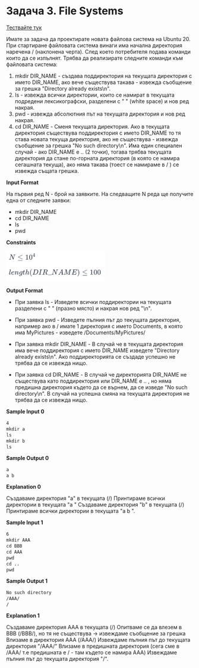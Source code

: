 # Задача 3. File Systems

[Тествайте тук](https://www.hackerrank.com/contests/practice-7-sda/challenges/file-systems)

Имате за задача да проектирате новата файлова система на Ubuntu 20. При стартиране файловата система винаги има начална директория наречена / (наклонена черта). След което потребителя подава команди които да се изпълнят. Трябва да реализирате следните команди към файловата система:

1. mkdir DIR_NAME - създава поддиректория на текущата директория с името DIR_NAME, ако вече съществува такава - извежда съобщение за грешка "Directory already exists\n".
2. ls - извежда всички директории, които се намират в текущата подредени лексикографски, разделени с " " (white space) и нов ред накрая.
3. pwd - извежда абсолютния път на текущата директория и нов ред накрая.
4. cd DIR_NAME - Сменя текущата директория. Ако в текущата директория съществува поддиректория с името DIR_NAME то тя става новата текуща директория, ако не съществува - извежда съобщение за грешка "No such directory\n". Има един специален случай - ако DIR_NAME е .. (2 точки), тогава трябва текущата директория да стане по-горната директория (в която се намира сегашната текуща), ако няма такава (тоест се намираме в / ) се извежда същата грешка.

**Input Format**

На първия ред N - брой на заявките. На следващите N реда ще получите една от следните заявки:
* mkdir DIR_NAME
* cd DIR_NAME
* ls
* pwd

**Constraints**

![Constraints](constraints.png)

**Output Format**

* При заявка ls - Изведете всички поддиректории на текущата разделени с " " (празно място) и накрая нов ред "\n".

* При заявка pwd - Изведете пълния път до текущата директория, например ако в / имате 1 директория с името Documents, в която има MyPictures - изведете /Documents/MyPictures/

* При заявка mkdir DIR_NAME - В случай че в текущата директория има вече поддиректория с името DIR_NAME изведете "Directory already exists\n". Ако поддиректорията се създаде успешно не трябва да се извежда нищо.

* При заявка cd DIR_NAME - В случай че директорията DIR_NAME не съществува като поддиректория или DIR_NAME е .. , но няма предишна директория където да се върнем, да се изведе "No such directory\n". В случай на успешна смяна на текущата директория не трябва да се извежда нищо.

**Sample Input 0**
```
4
mkdir a
ls
mkdir b
ls
```

**Sample Output 0**
```
a
a b
```

**Explanation 0**

Създаваме директория "a" в текущата (/) Принтираме всички директории в текущата "a " Създаваме директория "b" в текущата (/) Принтираме всички директории в текущата "a b ".

**Sample Input 1**
```
6
mkdir AAA
cd BBB
cd AAA
pwd
cd ..
pwd
```

**Sample Output 1**
```
No such directory
/AAA/
/
```

**Explanation 1**

Създаваме директория AAA в текущата (/) Опитваме се да влезем в BBB (/BBB/), но тя не съществува -> извеждаме съобщение за грешка Влизаме в директория AAA (/AAA/) Извеждаме пълния път до текущата директория "/AAA/" Влизаме в предишната директория (сега сме в /AAA/ т.е предишната е / - там където се намира AAA) Извеждаме пълния път до текущата директория "/".
